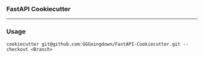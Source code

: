 ### FastAPI Cookiecutter

---
### Usage
```
cookiecutter git@github.com:GGGoingdown/FastAPI-Cookiecutter.git --checkout <Branch>
```